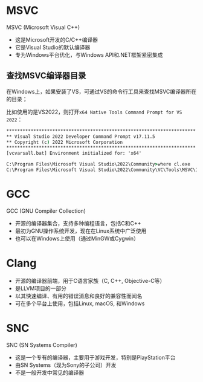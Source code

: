 # MSVC

 MSVC (Microsoft Visual C++)
 
- 这是Microsoft开发的C/C++编译器
- 它是Visual Studio的默认编译器
- 专为Windows平台优化，与Windows API和.NET框架紧密集成

## 查找MSVC编译器目录

在Windows上，如果安装了VS，可通过VS的命令行工具来查找MSVC编译器所在的目录；

比如使用的是VS2022，则打开`x64 Native Tools Command Prompt for VS 2022`：
```cmd
**********************************************************************
** Visual Studio 2022 Developer Command Prompt v17.11.5
** Copyright (c) 2022 Microsoft Corporation
**********************************************************************
[vcvarsall.bat] Environment initialized for: 'x64'

C:\Program Files\Microsoft Visual Studio\2022\Community>where cl.exe
C:\Program Files\Microsoft Visual Studio\2022\Community\VC\Tools\MSVC\14.41.34120\bin\Hostx64\x64\cl.exe
```

# GCC

GCC (GNU Compiler Collection)

- 开源的编译器集合，支持多种编程语言，包括C和C++
- 最初为GNU操作系统开发，现在在Linux系统中广泛使用
- 也可以在Windows上使用（通过MinGW或Cygwin）

# Clang

- 开源的编译器前端，用于C语言家族（C, C++, Objective-C等）
- 是LLVM项目的一部分
- 以其快速编译、有用的错误消息和良好的兼容性而闻名
- 可在多个平台上使用，包括Linux, macOS, 和Windows

# SNC

SNC (SN Systems Compiler)

- 这是一个专有的编译器，主要用于游戏开发，特别是PlayStation平台
- 由SN Systems（现为Sony的子公司）开发
- 不是一般开发中常见的编译器

